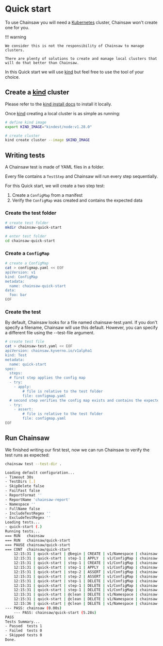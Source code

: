 # Quick start

To use Chainsaw you will need a [Kubernetes](https://kybernetes.io) cluster, Chainsaw won't create one for you.

!!! warning

    We consider this is not the responsibility of Chainsaw to manage clusters.

    There are plenty of solutions to create and manage local clusters that will do that better than Chainsaw.

In this Quick start we will use [kind](https://kind.sigs.k8s.io) but feel free to use the tool of your choice.

## Create a [kind](https://kind.sigs.k8s.io) cluster

Please refer to the [kind install docs](https://kind.sigs.k8s.io/docs/user/quick-start/#installation) to install it locally.

Once [kind](https://kind.sigs.k8s.io) creating a local cluster is as simple as running:

```bash
# define kind image
export KIND_IMAGE="kindest/node:v1.28.0"

# create cluster
kind create cluster --image $KIND_IMAGE
```

## Writing tests

A Chainsaw test is made of YAML files in a folder.

Every file contains a `TestStep` and Chainsaw will run every step sequentially.

For this Quick start, we will create a two step test:

1. Create a `ConfigMap` from a manifest
1. Verify the `ConfigMap` was created and contains the expected data

### Create the test folder

```bash
# create test folder
mkdir chainsaw-quick-start

# enter test folder
cd chainsaw-quick-start
```

### Create a `ConfigMap`

```bash
# create a ConfigMap
cat > configmap.yaml << EOF
apiVersion: v1
kind: ConfigMap
metadata:
  name: chainsaw-quick-start
data:
  foo: bar
EOF
```

### Create the test

By default, Chainsaw looks for a file named chainsaw-test.yaml. If you don't specify a filename, Chainsaw will use this default. However, you can specify a different file using the --test-file argument.

```bash
# create test file
cat > chainsaw-test.yaml << EOF
apiVersion: chainsaw.kyverno.io/v1alpha1
kind: Test
metadata:
  name: quick-start
spec:
  steps:
  # first step applies the config map
  - try:
    - apply:
        # file is relative to the test folder
        file: configmap.yaml
  # second step verifies the config map exists and contains the expected data
  - try:
    - assert:
        # file is relative to the test folder
        file: configmap.yaml
EOF
```

## Run Chainsaw

We finished writing our first test, now we can run Chainsaw to verify the test runs as expected:

```bash
chainsaw test --test-dir .

Loading default configuration...
- Timeout 30s
- TestDirs [.]
- SkipDelete false
- FailFast false
- ReportFormat ''
- ReportName 'chainsaw-report'
- Namespace ''
- FullName false
- IncludeTestRegex ''
- ExcludeTestRegex ''
Loading tests...
- quick-start (.)
Running tests...
=== RUN   chainsaw
=== RUN   chainsaw/quick-start
=== PAUSE chainsaw/quick-start
=== CONT  chainsaw/quick-start
    12:15:31 | quick-start | @begin | CREATE | v1/Namespace | chainsaw-awake-dane | OK
    12:15:31 | quick-start | step-1 | APPLY  | v1/ConfigMap | chainsaw-awake-dane/chainsaw-quick-start | RUNNING...
    12:15:31 | quick-start | step-1 | CREATE | v1/ConfigMap | chainsaw-awake-dane/chainsaw-quick-start | OK
    12:15:31 | quick-start | step-1 | APPLY  | v1/ConfigMap | chainsaw-awake-dane/chainsaw-quick-start | DONE
    12:15:31 | quick-start | step-2 | ASSERT | v1/ConfigMap | chainsaw-awake-dane/chainsaw-quick-start | RUNNING...
    12:15:31 | quick-start | step-2 | ASSERT | v1/ConfigMap | chainsaw-awake-dane/chainsaw-quick-start | DONE
    12:15:31 | quick-start | step-1 | DELETE | v1/ConfigMap | chainsaw-awake-dane/chainsaw-quick-start | RUNNING...
    12:15:31 | quick-start | step-1 | DELETE | v1/ConfigMap | chainsaw-awake-dane/chainsaw-quick-start | OK
    12:15:31 | quick-start | step-1 | DELETE | v1/ConfigMap | chainsaw-awake-dane/chainsaw-quick-start | DONE
    12:15:31 | quick-start | @clean | DELETE | v1/Namespace | chainsaw-awake-dane | RUNNING...
    12:15:31 | quick-start | @clean | DELETE | v1/Namespace | chainsaw-awake-dane | OK
    12:15:36 | quick-start | @clean | DELETE | v1/Namespace | chainsaw-awake-dane | DONE
--- PASS: chainsaw (0.00s)
    --- PASS: chainsaw/quick-start (5.28s)
PASS
Tests Summary...
- Passed  tests 1
- Failed  tests 0
- Skipped tests 0
Done.
```
